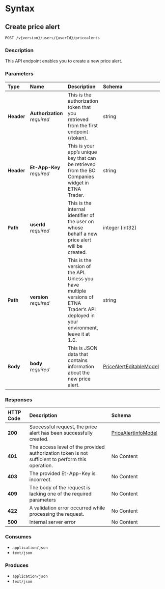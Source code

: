 # Syntax

## Create price alert

```text
POST /v{version}/users/{userId}/pricealerts
```

### Description

This API endpoint enables you to create a new price alert.

### Parameters

| Type | Name | Description | Schema | Default |
| :--- | :--- | :--- | :--- | :--- |
| **Header** | **Authorization**   _required_ | This is the authorization token that you retrieved from the first endpoint \(/token\). | string |  |
| **Header** | **Et-App-Key**   _required_ | This is your app’s unique key that can be retrieved from the BO Companies widget in ETNA Trader. | string |  |
| **Path** | **userId**   _required_ | This is the internal identifier of the user on whose behalf a new price alert will be created. | integer \(int32\) |  |
| **Path** | **version**   _required_ | This is the version of the API. Unless you have multiple versions of ETNA Trader’s API deployed in your environment, leave it at 1.0. | string | `"1"` |
| **Body** | **body**   _required_ | This is JSON data that contains information about the new price alert. | [PriceAlertEditableModel](pricealerts_createpricealert.md#pricealerteditablemodel) |  |

### Responses

| HTTP Code | Description | Schema |
| :--- | :--- | :--- |
| **200** | Successful request, the price alert has been successfully created. | [PriceAlertInfoModel](pricealerts_createpricealert.md#pricealertinfomodel) |
| **401** | The access level of the provided authorization token is not sufficient to perform this operation. | No Content |
| **403** | The provided Et-App-Key is incorrect. | No Content |
| **409** | The body of the request is lacking one of the required parameters | No Content |
| **422** | A validation error occurred while processing the request. | No Content |
| **500** | Internal server error | No Content |

### Consumes

* `application/json`
* `text/json`

### Produces

* `application/json`
* `text/json`

